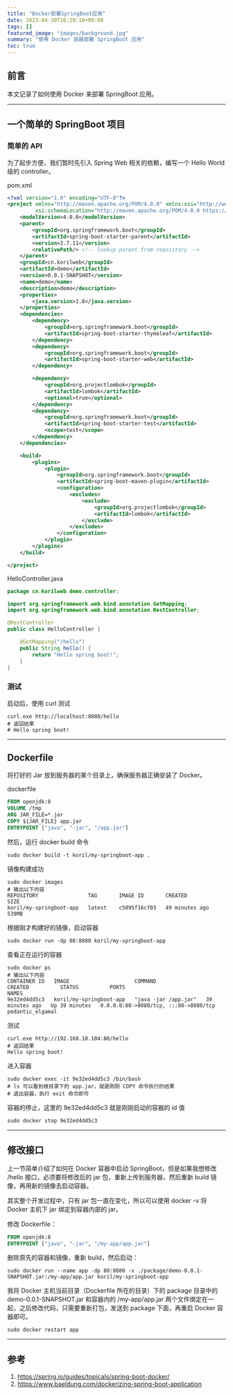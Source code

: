 ```yaml
---
title: "Docker部署SpringBoot应用"
date: 2023-04-30T16:29:10+08:00
tags: []
featured_image: "images/background.jpg"
summary: "使用 Docker 容器部署 SpringBoot 应用"
toc: true
---
```


## 前言

本文记录了如何使用 Docker 来部署 SpringBoot 应用。

---

## 一个简单的 SpringBoot 项目

### 简单的 API

为了起步方便，我们暂时先引入 Spring Web 相关的依赖，编写一个 Hello World 级的 controller。

pom.xml

```xml
<?xml version="1.0" encoding="UTF-8"?>
<project xmlns="http://maven.apache.org/POM/4.0.0" xmlns:xsi="http://www.w3.org/2001/XMLSchema-instance"
         xsi:schemaLocation="http://maven.apache.org/POM/4.0.0 https://maven.apache.org/xsd/maven-4.0.0.xsd">
    <modelVersion>4.0.0</modelVersion>
    <parent>
        <groupId>org.springframework.boot</groupId>
        <artifactId>spring-boot-starter-parent</artifactId>
        <version>2.7.11</version>
        <relativePath/> <!-- lookup parent from repository -->
    </parent>
    <groupId>cn.korilweb</groupId>
    <artifactId>demo</artifactId>
    <version>0.0.1-SNAPSHOT</version>
    <name>demo</name>
    <description>demo</description>
    <properties>
        <java.version>1.8</java.version>
    </properties>
    <dependencies>
        <dependency>
            <groupId>org.springframework.boot</groupId>
            <artifactId>spring-boot-starter-thymeleaf</artifactId>
        </dependency>
        <dependency>
            <groupId>org.springframework.boot</groupId>
            <artifactId>spring-boot-starter-web</artifactId>
        </dependency>

        <dependency>
            <groupId>org.projectlombok</groupId>
            <artifactId>lombok</artifactId>
            <optional>true</optional>
        </dependency>
        <dependency>
            <groupId>org.springframework.boot</groupId>
            <artifactId>spring-boot-starter-test</artifactId>
            <scope>test</scope>
        </dependency>
    </dependencies>

    <build>
        <plugins>
            <plugin>
                <groupId>org.springframework.boot</groupId>
                <artifactId>spring-boot-maven-plugin</artifactId>
                <configuration>
                    <excludes>
                        <exclude>
                            <groupId>org.projectlombok</groupId>
                            <artifactId>lombok</artifactId>
                        </exclude>
                    </excludes>
                </configuration>
            </plugin>
        </plugins>
    </build>

</project>
```

HelloController.java

```java
package cn.korilweb.demo.controller;

import org.springframework.web.bind.annotation.GetMapping;
import org.springframework.web.bind.annotation.RestController;

@RestController
public class HelloController {

    @GetMapping("/hello")
    public String hello() {
        return "Hello spring boot!";
    }
}
```

### 测试

启动后，使用 curl 测试

```shell
curl.exe http://localhost:8080/hello
# 返回结果
# Hello spring boot!
```

---

## Dockerfile

将打好的 Jar 放到服务器的某个目录上，确保服务器正确安装了 Docker。

dockerfile

```dockerfile
FROM openjdk:8
VOLUME /tmp
ARG JAR_FILE=*.jar
COPY ${JAR_FILE} app.jar
ENTRYPOINT ["java", "-jar", "/app.jar"]
```

然后，运行 docker build 命令

```shell
sudo docker build -t koril/my-springboot-app .
```

镜像构建成功

```shell
sudo docker images
# 输出以下内容
REPOSITORY                TAG       IMAGE ID       CREATED          SIZE
koril/my-springboot-app   latest    c5095f16cf03   49 minutes ago   539MB
```

根据刚才构建好的镜像，启动容器

```shell
sudo docker run -dp 80:8080 koril/my-springboot-app
```

查看正在运行的容器

```shell
sudo docker ps
# 输出以下内容
CONTAINER ID   IMAGE                     COMMAND                CREATED          STATUS          PORTS                                   NAMES
9e32ed4dd5c3   koril/my-springboot-app   "java -jar /app.jar"   39 minutes ago   Up 39 minutes   0.0.0.0:80->8080/tcp, :::80->8080/tcp   pedantic_elgamal
```

测试

```shell
curl.exe http://192.168.10.104:80/hello
# 返回结果
Hello spring boot!
```

进入容器

```shell
sudo docker exec -it 9e32ed4dd5c3 /bin/bash
# ls 可以看到根目录下的 app.jar，就是刚刚 COPY 命令执行的结果
# 退出容器，执行 exit 命令即可
```

容器的停止，这里的 9e32ed4dd5c3 就是刚刚启动的容器的 id 值

```shell
sudo docker stop 9e32ed4dd5c3
```

---

## 修改接口

上一节简单介绍了如何在 Docker 容器中启动 SpringBoot，但是如果我想修改 /hello 接口，必须要将修改后的 jar 包，重新上传到服务器，然后重新 build 镜像，再用新的镜像去启动容器。

其实整个开发过程中，只有 jar 包一直在变化，所以可以使用 docker -v 将 Docker 主机下 jar 绑定到容器内部的 jar。

修改 Dockerfile：

```dockerfile
FROM openjdk:8
ENTRYPOINT ["java", "-jar", "/my-app/app.jar"]
```

删除原先的容器和镜像，重新 build，然后启动：

```shell
sudo docker run --name app -dp 80:8080 -v ./package/demo-0.0.1-SNAPSHOT.jar:/my-app/app.jar koril/my-springboot-app
```

我将 Docker 主机当前目录（Dockerfile 所在的目录）下的 package 目录中的 demo-0.0.1-SNAPSHOT.jar 和容器内的 /my-app/app.jar 两个文件绑定在一起，之后修改代码，只需要重新打包，发送到 package 下面，再重启 Docker 容器即可。

```shell
sudo docker restart app
```

---

## 参考

1. https://spring.io/guides/topicals/spring-boot-docker/
2. https://www.baeldung.com/dockerizing-spring-boot-application

